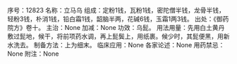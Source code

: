 序号：12823
名称：立马乌
组成：定粉1钱，瓦粉1钱，密陀僧半钱，龙骨半钱，轻粉3钱，朴消1钱，铅白霜1钱，韶脑半两，花碱6钱，玉霜1两3钱。
出处：《御药院方》卷十。
主治：None
加减：None
功效：乌髭。
用法用量：先用白土黄丹敷过髭地，候干，将前项药水调，再上髭鬓上，用纸裹。候少时，其髭便黑，用新水洗去。
制备方法：上为细末。
临床应用：None
各家论述：None
用药禁忌：None
附注：None
